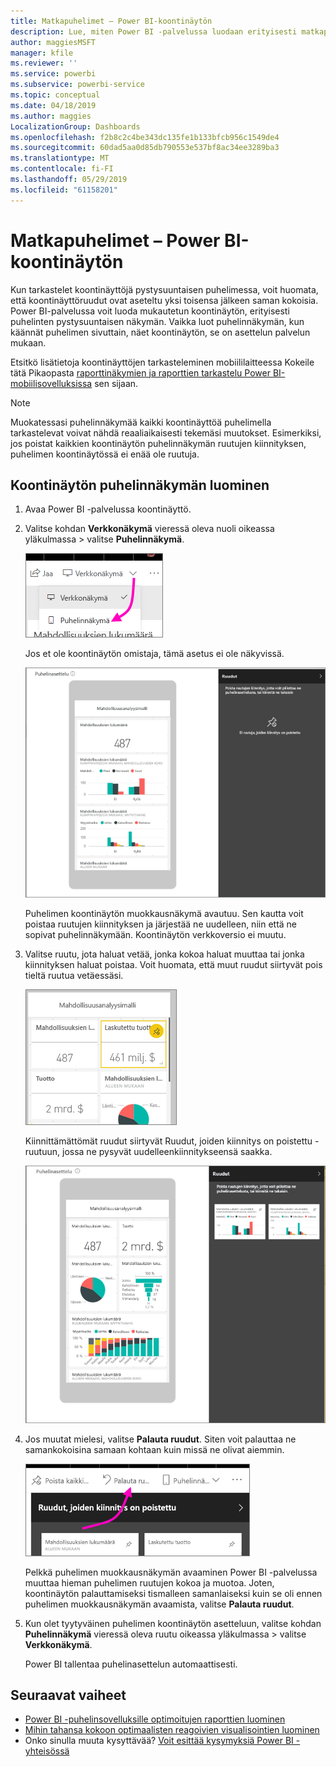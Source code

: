 ```yaml
---
title: Matkapuhelimet – Power BI-koontinäytön
description: Lue, miten Power BI -palvelussa luodaan erityisesti matkapuhelimille tarkoitettu mukautettu koontinäyttö.
author: maggiesMSFT
manager: kfile
ms.reviewer: ''
ms.service: powerbi
ms.subservice: powerbi-service
ms.topic: conceptual
ms.date: 04/18/2019
ms.author: maggies
LocalizationGroup: Dashboards
ms.openlocfilehash: f2b8c2c4be343dc135fe1b133bfcb956c1549de4
ms.sourcegitcommit: 60dad5aa0d85db790553e537bf8ac34ee3289ba3
ms.translationtype: MT
ms.contentlocale: fi-FI
ms.lasthandoff: 05/29/2019
ms.locfileid: "61158201"
---
```

# <a name="optimize-a-dashboard-for-mobile-phones---power-bi"></a>Matkapuhelimet – Power BI-koontinäytön 
Kun tarkastelet koontinäyttöjä pystysuuntaisen puhelimessa, voit huomata, että koontinäyttöruudut ovat aseteltu yksi toisensa jälkeen saman kokoisia. Power BI-palvelussa voit luoda mukautetun koontinäytön, erityisesti puhelinten pystysuuntaisen näkymän. Vaikka luot puhelinnäkymän, kun käännät puhelimen sivuttain, näet koontinäytön, se on asettelun palvelun mukaan.

Etsitkö lisätietoja koontinäyttöjen tarkasteleminen mobiililaitteessa Kokeile tätä Pikaopasta [raporttinäkymien ja raporttien tarkastelu Power BI-mobiilisovelluksissa](consumer/mobile/mobile-apps-quickstart-view-dashboard-report.md) sen sijaan.

> [!NOTE]
> Muokatessasi puhelinnäkymää kaikki koontinäyttöä puhelimella tarkastelevat voivat nähdä reaaliaikaisesti tekemäsi muutokset. Esimerkiksi, jos poistat kaikkien koontinäytön puhelinnäkymän ruutujen kiinnityksen, puhelimen koontinäytössä ei enää ole ruutuja. 
> 
> 

## <a name="create-a-phone-view-of-a-dashboard"></a>Koontinäytön puhelinnäkymän luominen
1. Avaa Power BI -palvelussa koontinäyttö.
2. Valitse kohdan **Verkkonäkymä** vieressä oleva nuoli oikeassa yläkulmassa > valitse **Puhelinnäkymä**.

    ![](media/service-create-dashboard-mobile-phone-view/power-bi-service-phone-view-dashboard.png)

    Jos et ole koontinäytön omistaja, tämä asetus ei ole näkyvissä.

    ![](media/service-create-dashboard-mobile-phone-view/power-bi-mobile-edit-phone-view-canvas.png)

    Puhelimen koontinäytön muokkausnäkymä avautuu. Sen kautta voit poistaa ruutujen kiinnityksen ja järjestää ne uudelleen, niin että ne sopivat puhelinnäkymään. Koontinäytön verkkoversio ei muutu.


1. Valitse ruutu, jota haluat vetää, jonka kokoa haluat muuttaa tai jonka kiinnityksen haluat poistaa. Voit huomata, että muut ruudut siirtyvät pois tieltä ruutua vetäessäsi.
   
    ![](media/service-create-dashboard-mobile-phone-view/power-bi-unpin-tile-phone-dashboard.png)
   
    Kiinnittämättömät ruudut siirtyvät Ruudut, joiden kiinnitys on poistettu -ruutuun, jossa ne pysyvät uudelleenkiinnitykseensä saakka.
   
    ![](media/service-create-dashboard-mobile-phone-view/power-bi-mobile-edit-phone-view-post-edit.png)
2. Jos muutat mielesi, valitse **Palauta ruudut**. Siten voit palauttaa ne samankokoisina samaan kohtaan kuin  missä ne olivat aiemmin.
   
    ![](media/service-create-dashboard-mobile-phone-view/power-bi-service-phone-view-reset-tiles.png)
   
    Pelkkä puhelimen muokkausnäkymän avaaminen Power BI -palvelussa muuttaa hieman puhelimen ruutujen kokoa ja muotoa. Joten, koontinäytön palauttamiseksi tismalleen samanlaiseksi kuin se oli ennen puhelimen muokkausnäkymän avaamista, valitse **Palauta ruudut**.
3. Kun olet tyytyväinen puhelimen koontinäytön asetteluun, valitse kohdan **Puhelinnäkymä** vieressä oleva ruutu oikeassa yläkulmassa > valitse **Verkkonäkymä**.
   
    Power BI tallentaa puhelinasettelun automaattisesti.

## <a name="next-steps"></a>Seuraavat vaiheet
* [Power BI -puhelinsovelluksille optimoitujen raporttien luominen](desktop-create-phone-report.md)
* [Mihin tahansa kokoon optimaalisten reagoivien visualisointien luominen](visuals/desktop-create-responsive-visuals.md)
* Onko sinulla muuta kysyttävää? [Voit esittää kysymyksiä Power BI -yhteisössä](http://community.powerbi.com/)

